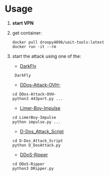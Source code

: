 # Usage

1. **start VPN**

2. get container:

    ```shell
    docker pull droopy4096/uait-tools:latest
    docker run -it --rm 
    ```

3. start the attack using one of the:

   * [DarkFly](https://github.com/Ranginang67/DarkFly-Tool)

    ```shell
     DarkFly
    ```
   * [DDos-Attack-OVH-](https://github.com/HardyTomas/DDos-Attack-OVH-)

    ```shell
    cd DDos-Attack-OVH-
    python3 443port.py ...
    ```

   * [Limer-Boy-Impulse](https://github.com/LimerBoy/Impulse)

    ```shell
    cd LimerBoy-Impulse
    python impulse.py ...
    ```

   * [D-Dos_Attack_Script](https://github.com/Hrishikesh7665/D-Dos_Attack_Script)

    ```shell
    cd D-Dos_Attack_Script
    python D_DosAttack.py
    ```

   * [DDoS-Ripper](https://github.com/palahsu/DDoS-Ripper)

    ```shell
    cd DDoS-Ripper
    python3 DRipper.py
    ```
